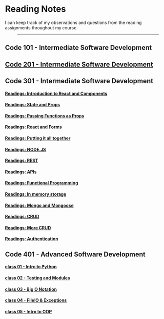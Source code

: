 # **Reading Notes**

I can keep track of my observations and questions from the reading assignments throughout my course.

 > ---

## **Code 101 - Intermediate Software Development**

## [**Code 201 - Intermediate Software Development**](https://github.com/IsmailAlamir/my-notes)

## **Code 301 - Intermediate Software Development**
#### [Readings: Introduction to React and Components](Class-01.md)
#### [Readings: State and Props](Class-02.md)
#### [Readings: Passing Functions as Props](Class-03.md)
#### [Readings: React and Forms](Class-04.md)
#### [Readings: Putting it all together](Class-05.md)
#### [Readings: NODE.JS](Class-06.md)
#### [Readings: REST](Class-07.md)
#### [Readings: APIs](Class-08.md)
#### [Readings: Functional Programming](Class-09.md)
#### [Readings: In memory storage](Class-10.md)
#### [Readings: Mongo and Mongoose](Class-11.md)
#### [Readings: CRUD](Class-12.md)
#### [Readings: More CRUD](Class-13.md)
#### [Readings: Authentication](Class-15.md)


## **Code 401 - Advanced Software Development**
#### [class 01 - Intro to Python ](code-401-python/class-01/README.md)
#### [class 02 - Testing and Modules](code-401-python/class-02/README.md)
#### [class 03 - Big O Notation](code-401-python/class-03/README.md)
#### [class 04 - FileIO & Exceptions](code-401-python/class-04/README.md)
#### [class 05 - Intro to OOP](code-401-python/class-05/README.md)


